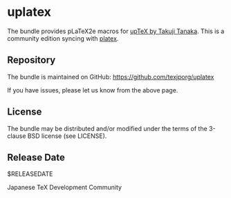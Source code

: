 # uplatex

The bundle provides pLaTeX2e macros for [upTeX by Takuji Tanaka](http://www.t-lab.opal.ne.jp/tex/uptex_en.html).
This is a community edition syncing with [platex](https://github.com/texjporg/platex).

## Repository

The bundle is maintained on GitHub:
https://github.com/texjporg/uplatex

If you have issues, please let us know from the above page.

## License

The bundle may be distributed and/or modified under the terms of
the 3-clause BSD license (see LICENSE).

## Release Date

$RELEASEDATE

Japanese TeX Development Community
